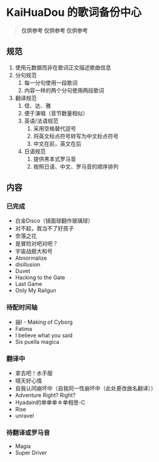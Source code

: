# KaiHuaDou 的歌词备份中心

> **仅供参考 仅供参考 仅供参考**

## 规范

1. 使用元数据而非在歌词正文描述歌曲信息
2. 分句规范
    1. 每一分句使用一段歌词
    2. 内容一样的两个分句使用两段歌词
3. 翻译规范
    1. 信、达、雅
    2. 便于演唱（音节数量相似）
    3. 英语/法语规范
        1. 采用空格替代逗号
        2. 将英文标点符号转写为中文标点符号
        3. 中文在前，英文在后
    4. 日语规范
        1. 提供黑本式罗马音
        2. 按照日语、中文、罗马音的顺序排列

## 内容

### 已完成

+ 白金Disco（镜面球翻作玻璃球）
+ 对不起，我当不了好孩子
+ 奈落之花
+ 是冒险对吧对吧？
+ 宇宙战舰大和号
+ Abnormalize
+ disillusion
+ Duvet
+ Hacking to the Gate
+ Last Game
+ Only My Railgun

### 待配时间轴

+ 謡I - Making of Cyborg
+ Fatima
+ I believe what you said
+ Sis puella magica

### 翻译中

+ 拿去吧！水手服
+ 晴天好心情
+ 自我认同崩坏中（自我同一性崩坏中（此处更改曲名翻译））
+ Adventure Right? Right?
+ Hyadain的单单单☆单相思-C
+ Rise
+ unravel

### 待翻译或罗马音

+ Magia
+ Super Driver
